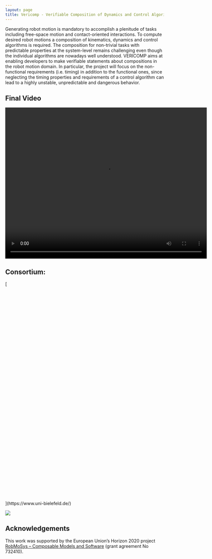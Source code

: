 ```yaml
---
layout: page
title: Vericomp - Verifiable Composition of Dynamics and Control Algorithms for Robot Motion
---
```


Generating robot motion is mandatory to accomplish a plenitude of tasks including free-space motion and contact-oriented interactions. To compute desired robot motions a composition of kinematics, dynamics and control algorithms is required. The composition for non-trivial tasks with predictable properties at the system-level remains challenging even though the individual algorithms are nowadays well understood. VERICOMP aims at enabling developers to make verifiable statements about compositions in the robot motion domain. In particular, the project will focus on the non-functional requirements (i.e. timing) in addition to the functional ones, since neglecting the timing properties and requirements of a control algorithm can lead to a highly unstable, unpredictable and dangerous behavior.

## Final Video

<video width="640" height="480" controls><source src="video/itp-presentation.ogv" type="video/ogg">Your browser does not support the video tag.</video>

## Consortium:
[<span data-type="svg"><canvas height="45" width="45"></canvas><svg focusable="false" role="img" viewBox="0 0 45 45">
<title id="icon-15471065776"></title>
<use xlink:href="#logo-square"></use></svg></span></span><span><span data-type="svg" title="Universität Bielefeld"><canvas height="42" width="131"></canvas><svg focusable="false" role="img" viewBox="0 0 131 42">
<title id="icon-15471065777">Universität Bielefeld</title>
<use xlink:href="#logo-type"></use></svg></span>](https://www.uni-bielefeld.de/)

[<img src="http://robmosys.eu/wp-content/uploads/2019/10/h-brs-300x222.jpg">](https://www.h-brs.de/de)

## Acknowledgements

This work was supported by the European Union’s Horizon 2020 project [RobMoSys – Composable Models and Software](https://robmosys.eu/) (grant agreement No 732410).
